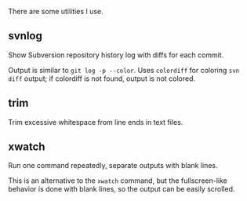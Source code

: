 There are some utilities I use.

## svnlog

Show Subversion repository history log with diffs for each commit.

Output is similar to `git log -p --color`. Uses `colordiff` for coloring
`svn diff` output; if colordiff is not found, output is not colored.


## trim

Trim excessive whitespace from line ends in text files.


## xwatch

Run one command repeatedly, separate outputs with blank lines.

This is an alternative to the `xwatch` command, but the fullscreen-like
behavior is done with blank lines, so the output can be easily scrolled.

